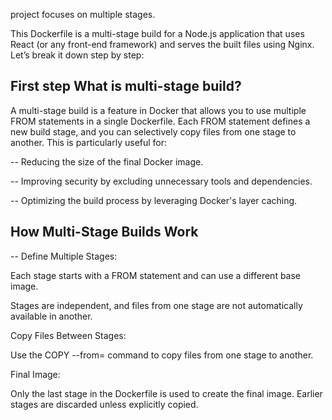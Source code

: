 project focuses on multiple stages.
 
This Dockerfile is a multi-stage build for a Node.js application that uses React (or any front-end framework) and serves the built files using Nginx. Let’s break it down step by step:

## First step What is multi-stage build?

A multi-stage build is a feature in Docker that allows you to use multiple FROM statements in a single Dockerfile. Each FROM statement defines a new build stage, and you can selectively copy files from one stage to another. This is particularly useful for:

-- Reducing the size of the final Docker image.

-- Improving security by excluding unnecessary tools and dependencies.

-- Optimizing the build process by leveraging Docker's layer caching.

## How Multi-Stage Builds Work
-- Define Multiple Stages:

Each stage starts with a FROM statement and can use a different base image.

Stages are independent, and files from one stage are not automatically available in another.

Copy Files Between Stages:

Use the COPY --from=<stage> command to copy files from one stage to another.

Final Image:

Only the last stage in the Dockerfile is used to create the final image. Earlier stages are discarded unless explicitly copied.
